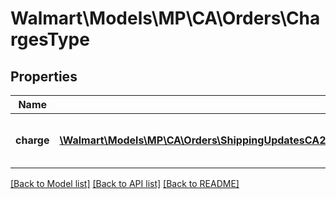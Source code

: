 # Walmart\Models\MP\CA\Orders\ChargesType

## Properties

Name | Type | Description | Notes
------------ | ------------- | ------------- | -------------
**charge** | [**\Walmart\Models\MP\CA\Orders\ShippingUpdatesCA200ResponseOrderLinesOrderLineInnerChargesChargeInner[]**](ShippingUpdatesCA200ResponseOrderLinesOrderLineInnerChargesChargeInner.md) | List of elements that make up a charge | [optional]


[[Back to Model list]](./) [[Back to API list]](../../../../../README.md#supported-apis) [[Back to README]](../../../../../README.md)
